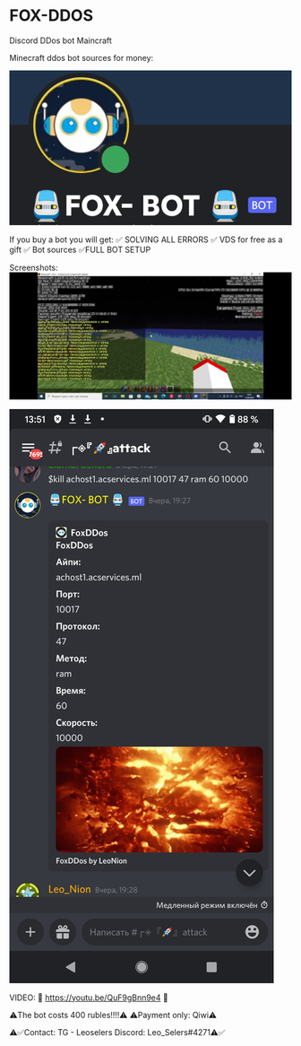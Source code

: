 # FOX-DDOS
Discord DDos bot Maincraft

Minecraft ddos ​​bot sources for money:


![Alt text](https://github.com/Privatelert/FOX-DDOS-discord-bot/blob/main/Screenshot_20220413-133742~2.png "Optional title")



If you buy a bot you will get:
✅ SOLVING ALL ERRORS 
✅ VDS for free as a gift
✅ Bot sources
✅FULL BOT SETUP



Screenshots:
![Alt text](https://github.com/Privatelert/FOX-DDOS-discord-bot/blob/main/Screenshot_2022-04-12-16-08-29-031_com.google.android.youtube.jpg "Optional title")


![Alt text](https://github.com/Privatelert/FOX-DDOS-discord-bot/blob/main/Screenshot_20220413-135155.png "Optional title")



VIDEO: 🛑 https://youtu.be/QuF9gBnn9e4 🛑


⚠️The bot costs 400 rubles!!!!⚠️
⚠️Payment only: Qiwi⚠️

⚠️✅Contact: TG - Leoselers Discord: Leo_Selers#4271⚠️✅
